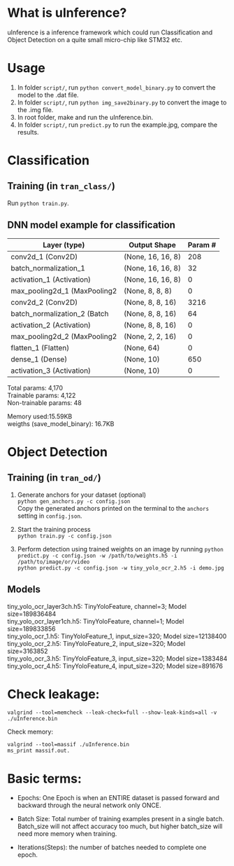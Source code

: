 # What is uInference?
uInference is a inference framework which could run Classification and Object Detection on a quite small micro-chip like STM32 etc.

# Usage
1. In folder `script/`, run `python convert_model_binary.py` to convert the model to the .dat file.
2. In folder `script/`, run `python img_save2binary.py` to convert the image to the .img file.
3. In root folder, make and run the uInference.bin.
4. In folder `script/`, run `predict.py` to run the example.jpg, compare the results.

# Classification
## Training (in `tran_class/`)
Run `python train.py`.

## DNN model example for classification
Layer (type)                 |Output Shape      |Param #   
-----------------------------|------------------|---------------
conv2d_1 (Conv2D)            |(None, 16, 16, 8) |208       
batch_normalization_1        |(None, 16, 16, 8) |32        
activation_1 (Activation)    |(None, 16, 16, 8) |0         
max_pooling2d_1 (MaxPooling2 |(None, 8, 8, 8)   |0         
conv2d_2 (Conv2D)            |(None, 8, 8, 16)  |3216      
batch_normalization_2 (Batch |(None, 8, 8, 16)  |64        
activation_2 (Activation)    |(None, 8, 8, 16)  |0         
max_pooling2d_2 (MaxPooling2 |(None, 2, 2, 16)  |0         
flatten_1 (Flatten)          |(None, 64)        |0         
dense_1 (Dense)              |(None, 10)        |650       
activation_3 (Activation)    |(None, 10)        |0         

Total params: 4,170  
Trainable params: 4,122  
Non-trainable params: 48  

Memory used:15.59KB   
weigths (save_model_binary): 16.7KB


# Object Detection
## Training (in `tran_od/`)
1. Generate anchors for your dataset (optional)  
`python gen_anchors.py -c config.json`  
Copy the generated anchors printed on the terminal to the ```anchors``` setting in ```config.json```.

2. Start the training process  
`python train.py -c config.json`

3. Perform detection using trained weights on an image by running
`python predict.py -c config.json -w /path/to/weights.h5 -i /path/to/image/or/video`  
`python predict.py -c config.json -w tiny_yolo_ocr_2.h5 -i demo.jpg`

## Models
tiny_yolo_ocr_layer3ch.h5: TinyYoloFeature, channel=3; Model size=189836484  
tiny_yolo_ocr_layer1ch.h5: TinyYoloFeature, channel=1; Model size=189833856  
tiny_yolo_ocr_1.h5: TinyYoloFeature_1, input_size=320; Model size=12138400  
tiny_yolo_ocr_2.h5: TinyYoloFeature_2, input_size=320; Model size=3163852  
tiny_yolo_ocr_3.h5: TinyYoloFeature_3, input_size=320; Model size=1383484  
tiny_yolo_ocr_4.h5: TinyYoloFeature_4, input_size=320; Model size=891676  


# Check leakage:
```
valgrind --tool=memcheck --leak-check=full --show-leak-kinds=all -v ./uInference.bin
```
Check memory:
```
valgrind --tool=massif ./uInference.bin
ms_print massif.out.
```

# Basic terms:
* Epochs: One Epoch is when an ENTIRE dataset is passed forward and backward through the neural network only ONCE.

* Batch Size: Total number of training examples present in a single batch. 
Batch_size will not affect accuracy too much, but higher batch_size will need more memory when training.

* Iterations(Steps): the number of batches needed to complete one epoch.

